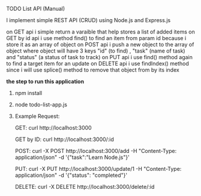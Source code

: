TODO List API (Manual)

I implement simple REST API (CRUD) using Node.js and Express.js

on GET api i simple return a varaible that help stores a list of added items
on GET by id api i use method find() to find an item from param id because i store it as an array of object
on POST api i push a new object to the array of object where object will have 3 keys "id" (to find) , "task" (name of task) and "status" (a status of task to track) 
on PUT api i use find() method again to find a target item for an update
on DELETE api i use findIndex() method since i will use splice() method to remove that object from by its index


**the step to run this application**

1. npm install
   
2. node todo-list-app.js
   
3. Example Request:
    
    GET: curl http://localhost:3000

    GET by ID: curl http://localhost:3000/:id

    POST: curl -X POST http://localhost:3000/add -H "Content-Type: application/json" -d '{"task":"Learn Node.js"}'

    PUT: curl -X PUT http://localhost:3000/update/1 -H "Content-Type: application/json" -d '{"status": "completed"}'

    DELETE: curl -X DELETE http://localhost:3000/delete/:id
